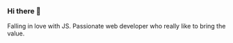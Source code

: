 ### Hi there 👋

Falling in love with JS.
Passionate web developer who really like to bring the value.
